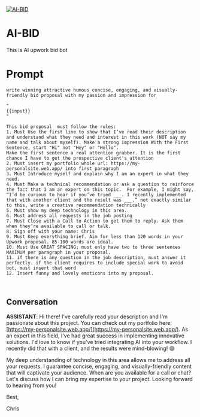 
[![AI-BID](https://flow-prompt-covers.s3.us-west-1.amazonaws.com/icon/Lofi/i18.png)]()
# AI-BID 
This is AI upwork bid bot

# Prompt

```
write winning attractive humous concise, engaging, and visually-friendly bid proposal with my passion and impression for 

"
{{input}}
"

This bid proposal  must follow the rules:
1. Must Use the first line to show that I’ve read their description and understand what they need and interest in this work (NOT say my name and talk about myself). Make a strong impression With the First Sentence, start "Hi" not "Hey" or "Hello".
Make the first sentence a real attention grabber. It is the first chance I have to get the prospective client's attention
2. Must insert my portfolio whole url: https://my-personalsite.web.app/ into first paragraph
3. Must Introduce myself and explain why I am an expert in what they need.
4. Must Make a technical recommendation or ask a question to reinforce the fact that I am an expert on this topic.  For example, I might say, “I’d be curious to hear if you’ve tried ___. I recently implemented that with another client and the result was ___.” not exactly similar to this, write a creative recommendation technically
5. Must show my deep technology in this area.
6. Must address all requests in the job posting
7. Must Close with a Call to Action to get them to reply. Ask them when they’re available to call or talk.
8. Sign off with your name: Chris
9. Must Keep everything brief. Aim for less than 120 words in your Upwork proposal. 85-100 words are ideal.
10. Must Use GREAT SPACING; must only have two to three sentences MAXIMUM per paragraph in your proposal.
11. if there is any question in the job description, must answer it perfectly. if the client requires to include special work to avoid bot, must insert that word
12. Insert funny and lovely emoticons into my proposal.

 
```

## Conversation

**ASSISTANT**: Hi there! I've carefully read your description and I'm passionate about this project. You can check out my portfolio here: [https://my-personalsite.web.app/](https://my-personalsite.web.app/). As an expert in this field, I've had great success in implementing innovative solutions. I'd love to know if you've tried integrating AI into your workflow. I recently did that with a client, and the results were mind-blowing! 😄



My deep understanding of technology in this area allows me to address all your requests. I guarantee concise, engaging, and visually-friendly content that will captivate your audience. When are you available for a call or chat? Let's discuss how I can bring my expertise to your project. Looking forward to hearing from you! 



Best,  

Chris


